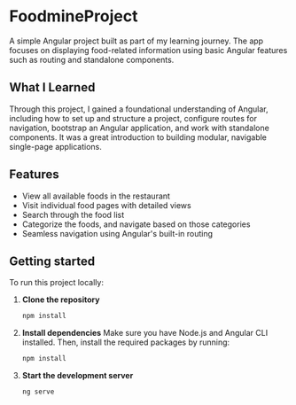 # FoodmineProject

A simple Angular project built as part of my learning journey. The app focuses on displaying food-related information using basic Angular features such as routing and standalone components.

## What I Learned

Through this project, I gained a foundational understanding of Angular, including how to set up and structure a project, configure routes for navigation, bootstrap an Angular application, and work with standalone components. It was a great introduction to building modular, navigable single-page applications.

## Features

- View all available foods in the restaurant
- Visit individual food pages with detailed views
- Search through the food list
- Categorize the foods, and navigate based on those categories
- Seamless navigation using Angular's built-in routing

## Getting started

To run this project locally:

1. **Clone the repository**  
   ```bash
   npm install
   ```
2. **Install dependencies**
   Make sure you have Node.js and Angular CLI installed. Then, install the required packages by running:
   ```bash
   npm install
   ```
3. **Start the development server**  
   ```bash
   ng serve
   ``` 
